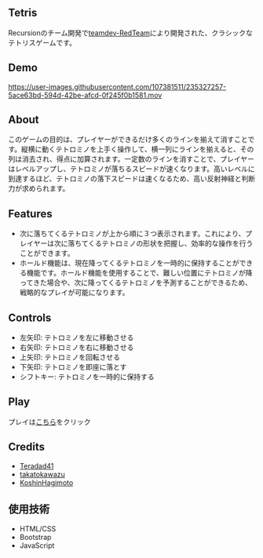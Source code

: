 ## Tetris
Recursionのチーム開発で[teamdev-RedTeam](https://github.com/teamdev-RedTeam)により開発された、クラシックなテトリスゲームです。

## Demo
https://user-images.githubusercontent.com/107381511/235327257-5ace63bd-594d-42be-afcd-0f245f0b1581.mov

## About
このゲームの目的は、プレイヤーができるだけ多くのラインを揃えて消すことです。縦横に動くテトロミノを上手く操作して、横一列にラインを揃えると、その列は消去され、得点に加算されます。一定数のラインを消すことで、プレイヤーはレベルアップし、テトロミノが落ちるスピードが速くなります。高いレベルに到達するほど、テトロミノの落下スピードは速くなるため、高い反射神経と判断力が求められます。

## Features
- 次に落ちてくるテトロミノが上から順に３つ表示されます。これにより、プレイヤーは次に落ちてくるテトロミノの形状を把握し、効率的な操作を行うことができます。
- ホールド機能は、現在降ってくるテトロミノを一時的に保持することができる機能です。ホールド機能を使用することで、難しい位置にテトロミノが降ってきた場合や、次に降ってくるテトロミノを予測することができるため、戦略的なプレイが可能になります。

## Controls
- 左矢印: テトロミノを左に移動させる
- 右矢印: テトロミノを右に移動させる
- 上矢印: テトロミノを回転させる
- 下矢印: テトロミノを即座に落とす
- シフトキー: テトロミノを一時的に保持する

## Play
プレイは[こちら]( https://teamdev-redteam.github.io/tetris/)をクリック

## Credits
- [Teradad41](https://github.com/Teradad41)
- [takatokawazu](https://github.com/takatokawazu)
- [KoshinHagimoto](https://github.com/KoshinHagimoto)

## 使用技術
- HTML/CSS
- Bootstrap
- JavaScript
